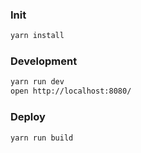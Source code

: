 ### Init

```bash
yarn install
```

### Development

```bash
yarn run dev
open http://localhost:8080/
```

### Deploy

```bash
yarn run build
```

